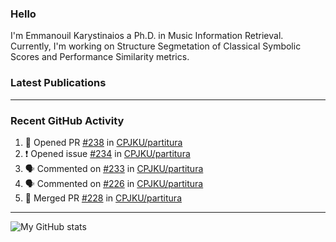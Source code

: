 ### Hello

I'm Emmanouil Karystinaios a Ph.D. in Music Information Retrieval.
Currently, I'm working on Structure Segmetation of Classical Symbolic Scores and Performance Similarity metrics.


### Latest Publications

<!-- BLOG-POST-LIST:START -->
<!-- BLOG-POST-LIST:END -->

---

### Recent GitHub Activity
  
<!--START_SECTION:activity-->
1. 💪 Opened PR [#238](https://github.com/CPJKU/partitura/pull/238) in [CPJKU/partitura](https://github.com/CPJKU/partitura)
2. ❗️ Opened issue [#234](https://github.com/CPJKU/partitura/issues/234) in [CPJKU/partitura](https://github.com/CPJKU/partitura)
3. 🗣 Commented on [#233](https://github.com/CPJKU/partitura/issues/233) in [CPJKU/partitura](https://github.com/CPJKU/partitura)
4. 🗣 Commented on [#226](https://github.com/CPJKU/partitura/issues/226) in [CPJKU/partitura](https://github.com/CPJKU/partitura)
5. 🎉 Merged PR [#228](https://github.com/CPJKU/partitura/pull/228) in [CPJKU/partitura](https://github.com/CPJKU/partitura)
<!--END_SECTION:activity-->

---

![My GitHub stats](https://github-readme-stats.vercel.app/api?username=manoskary&show_icons=true&theme=radical)


<!--
**manoskary/manoskary** is a ✨ _special_ ✨ repository because its `README.md` (this file) appears on your GitHub profile.

Here are some ideas to get you started:

- 🔭 I’m currently working on ...
- 🌱 I’m currently learning ...
- 👯 I’m looking to collaborate on ...
- 🤔 I’m looking for help with ...
- 💬 Ask me about ...
- 📫 How to reach me: ...
- 😄 Pronouns: ...
- ⚡ Fun fact: ...
-->
